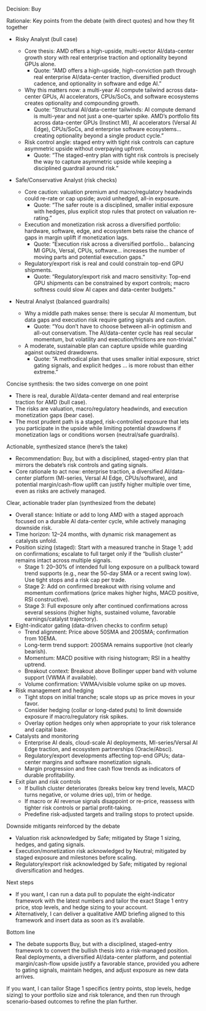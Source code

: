 Decision: Buy

Rationale: Key points from the debate (with direct quotes) and how they fit together

- Risky Analyst (bull case)
  - Core thesis: AMD offers a high-upside, multi-vector AI/data-center growth story with real enterprise traction and optionality beyond GPUs alone.
    - Quote: “AMD offers a high-upside, high-conviction path through real enterprise AI/data-center traction, diversified product cadence, and optionality in software and edge AI.”
  - Why this matters now: a multi-year AI compute tailwind across data-center GPUs, AI accelerators, CPUs/SoCs, and software ecosystems creates optionality and compounding growth.
    - Quote: “Structural AI/data-center tailwinds: AI compute demand is multi-year and not just a one-quarter spike. AMD’s portfolio fits across data-center GPUs (Instinct MI), AI accelerators (Versal AI Edge), CPUs/SoCs, and enterprise software ecosystems… creating optionality beyond a single product cycle.”
  - Risk control angle: staged entry with tight risk controls can capture asymmetric upside without overpaying upfront.
    - Quote: “The staged-entry plan with tight risk controls is precisely the way to capture asymmetric upside while keeping a disciplined guardrail around risk.”

- Safe/Conservative Analyst (risk checks)
  - Core caution: valuation premium and macro/regulatory headwinds could re-rate or cap upside; avoid unhedged, all-in exposure.
    - Quote: “The safer route is a disciplined, smaller initial exposure with hedges, plus explicit stop rules that protect on valuation re-rating.”
  - Execution and monetization risk across a diversified portfolio: hardware, software, edge, and ecosystem bets raise the chance of gaps in margin uplift if monetization lags.
    - Quote: “Execution risk across a diversified portfolio… balancing MI GPUs, Versal, CPUs, software… increases the number of moving parts and potential execution gaps.”
  - Regulatory/export risk is real and could constrain top-end GPU shipments.
    - Quote: “Regulatory/export risk and macro sensitivity: Top-end GPU shipments can be constrained by export controls; macro softness could slow AI capex and data-center budgets.”

- Neutral Analyst (balanced guardrails)
  - Why a middle path makes sense: there is secular AI momentum, but data gaps and execution risk require gating signals and caution.
    - Quote: “You don’t have to choose between all-in optimism and all-out conservatism. The AI/data-center cycle has real secular momentum, but volatility and execution/frictions are non-trivial.”
  - A moderate, sustainable plan can capture upside while guarding against outsized drawdowns.
    - Quote: “A methodical plan that uses smaller initial exposure, strict gating signals, and explicit hedges … is more robust than either extreme.”

Concise synthesis: the two sides converge on one point
- There is real, durable AI/data-center demand and real enterprise traction for AMD (bull case).
- The risks are valuation, macro/regulatory headwinds, and execution monetization gaps (bear case).
- The most prudent path is a staged, risk-controlled exposure that lets you participate in the upside while limiting potential drawdowns if monetization lags or conditions worsen (neutral/safe guardrails).

Actionable, synthesized stance (here’s the take)
- Recommendation: Buy, but with a disciplined, staged-entry plan that mirrors the debate’s risk controls and gating signals.
- Core rationale to act now: enterprise traction, a diversified AI/data-center platform (MI-series, Versal AI Edge, CPUs/software), and potential margin/cash-flow uplift can justify higher multiple over time, even as risks are actively managed.

Clear, actionable trader plan (synthesized from the debate)
- Overall stance: Initiate or add to long AMD with a staged approach focused on a durable AI data-center cycle, while actively managing downside risk.
- Time horizon: 12–24 months, with dynamic risk management as catalysts unfold.
- Position sizing (staged): Start with a measured tranche in Stage 1; add on confirmations; escalate to full target only if the “bullish cluster” remains intact across multiple signals.
  - Stage 1: 20–30% of intended full long exposure on a pullback toward trend supports (e.g., near the 50-day SMA or a recent swing low). Use tight stops and a risk cap per trade.
  - Stage 2: Add on confirmed breakout with rising volume and momentum confirmations (price makes higher highs, MACD positive, RSI constructive).
  - Stage 3: Full exposure only after continued confirmations across several sessions (higher highs, sustained volume, favorable earnings/catalyst trajectory).
- Eight-indicator gating (data-driven checks to confirm setup)
  - Trend alignment: Price above 50SMA and 200SMA; confirmation from 10EMA.
  - Long-term trend support: 200SMA remains supportive (not clearly bearish).
  - Momentum: MACD positive with rising histogram; RSI in a healthy uptrend.
  - Breakout context: Breakout above Bollinger upper band with volume support (VWMA if available).
  - Volume confirmation: VWMA/visible volume spike on up moves.
- Risk management and hedging
  - Tight stops on initial tranche; scale stops up as price moves in your favor.
  - Consider hedging (collar or long-dated puts) to limit downside exposure if macro/regulatory risk spikes.
  - Overlay option hedges only when appropriate to your risk tolerance and capital base.
- Catalysts and monitoring
  - Enterprise AI deals, cloud-scale AI deployments, MI-series/Versal AI Edge traction, and ecosystem partnerships (Oracle/Absci).
  - Regulatory/export developments affecting top-end GPUs; data-center margins and software monetization signals.
  - Margin progression and free cash flow trends as indicators of durable profitability.
- Exit plan and risk controls
  - If bullish cluster deteriorates (breaks below key trend levels, MACD turns negative, or volume dries up), trim or hedge.
  - If macro or AI revenue signals disappoint or re-price, reassess with tighter risk controls or partial profit-taking.
  - Predefine risk-adjusted targets and trailing stops to protect upside.

Downside mitigants reinforced by the debate
- Valuation risk acknowledged by Safe; mitigated by Stage 1 sizing, hedges, and gating signals.
- Execution/monetization risk acknowledged by Neutral; mitigated by staged exposure and milestones before scaling.
- Regulatory/export risk acknowledged by Safe; mitigated by regional diversification and hedges.

Next steps
- If you want, I can run a data pull to populate the eight-indicator framework with the latest numbers and tailor the exact Stage 1 entry price, stop levels, and hedge sizing to your account.
- Alternatively, I can deliver a qualitative AMD briefing aligned to this framework and insert data as soon as it’s available.

Bottom line
- The debate supports Buy, but with a disciplined, staged-entry framework to convert the bullish thesis into a risk-managed position. Real deployments, a diversified AI/data-center platform, and potential margin/cash-flow upside justify a favorable stance, provided you adhere to gating signals, maintain hedges, and adjust exposure as new data arrives.

If you want, I can tailor Stage 1 specifics (entry points, stop levels, hedge sizing) to your portfolio size and risk tolerance, and then run through scenario-based outcomes to refine the plan further.